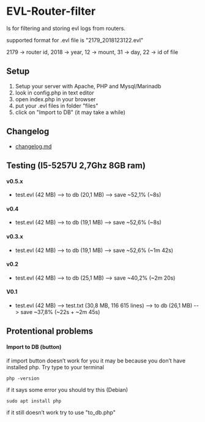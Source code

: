 # **EVL-Router-filter**

Is for filtering and storing evl logs from routers.

supported format for .evl file is "2179_2018123122.evl"

2179 -> router id, 2018 -> year, 12 -> mount, 31 -> day, 22 -> id of file 

## **Setup**

1) Setup your server with Apache, PHP and Mysql/Marinadb
2) look in config.php in text editor
3) open index.php in your browser
4) put your .evl files in folder "files"
5) click on "Import to DB" (it may take a while)

## **Changelog**

- [changelog.md](changelog.md)

## **Testing** (I5-5257U 2,7Ghz  8GB ram)

#### v0.5.x

- test.evl (42 MB) --> to db (20,1 MB) --> save ~52,1% (~8s)

#### v0.4

- test.evl (42 MB) --> to db (19,1 MB) --> save ~52,6% (~8s)

#### v0.3.x

- test.evl (42 MB) --> to db (19,1 MB) --> save ~52,6% (~1m 42s)

#### v0.2

- test.evl (42 MB) --> to db (25,1 MB) --> save ~40,2% (~2m 20s)

#### V0.1

- test.evl (42 MB) --> test.txt (30,8 MB, 116 615 lines) --> to db (26,1 MB) --> save ~37,8% (~22s + ~2m 45s)

## **Protentional problems**

#### Import to DB (button)
if import button doesn’t work for you it may be because you don’t have installed php. Try type to your terminal 
```
php -version
```
if it says some error you should try this (Debian)
```
sudo apt install php
```
if it still doesn’t work try to use "to_db.php"
